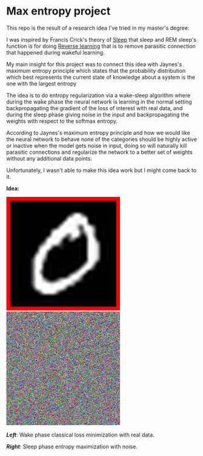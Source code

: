 # Max entropy project


This repo is the result of a research idea I've tried in my master's degree:

I was inspired by Francis Crick's theory of [Sleep](https://www.nature.com/articles/304111a0) that sleep and REM sleep's function is for doing [Reverse learning](https://en.wikipedia.org/wiki/Reverse_learning) that is to remove parasitic connection that happened during wakeful learning.

My main insight for this project was to connect this idea with Jaynes's maximum entropy principle which states that the probability distribution which best represents the current state of knowledge about a system is the one with the largest entropy

 The idea is to do entropy regularization via a wake-sleep algorithm where during the wake phase the neural network is learning in the normal setting backpropagating the gradient of the loss of interest with real data, and during the sleep phase giving noise in the input and backpropagating the weights with respect to the softmax entropy.

According to Jaynes's maximum entropy principle and how we would like the neural network to behave none of the categories should be highly active or inactive when the model gets noise in input, doing so will naturally kill parasitic connections and regularize the network to a better set of weights without any additional data points.




 Unfortunately, I wasn't able to make this idea work but I might come back to it.


**Idea:**
                     
![animation1](figures/mnist_digits.gif)  ![animation2](figures/noise2.gif) 

_**Left**_: Wake phase classical loss minimization with real data.

_**Right**_: Sleep phase entropy maximization with noise.



 
